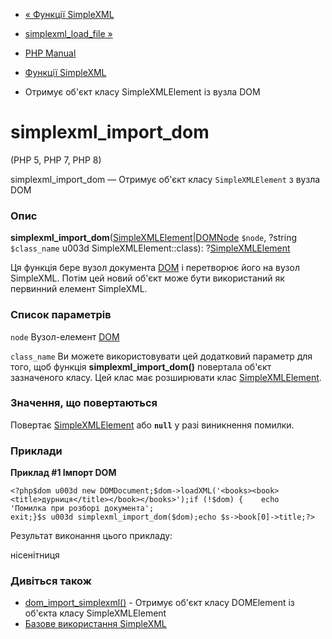 - [« Функції SimpleXML](ref.simplexml.md)
- [simplexml_load_file »](function.simplexml-load-file.md)

- [PHP Manual](index.md)
- [Функції SimpleXML](ref.simplexml.md)
- Отримує об'єкт класу SimpleXMLElement із вузла DOM

# simplexml_import_dom

(PHP 5, PHP 7, PHP 8)

simplexml_import_dom — Отримує об'єкт класу `SimpleXMLElement` з вузла
DOM

### Опис

**simplexml_import_dom**([SimpleXMLElement](class.simplexmlelement.md)\|[DOMNode](class.domnode.md)
`$node`, ?string `$class_name` u003d SimpleXMLElement::class):
?[SimpleXMLElement](class.simplexmlelement.md)

Ця функція бере вузол документа [DOM](book.dom.md) і перетворює його на
вузол SimpleXML. Потім цей новий об'єкт може бути використаний як
первинний елемент SimpleXML.

### Список параметрів

`node`
Вузол-елемент [DOM](book.dom.md)

`class_name`
Ви можете використовувати цей додатковий параметр для того, щоб
функція **simplexml_import_dom()** повертала об'єкт зазначеного класу.
Цей клас має розширювати клас
[SimpleXMLElement](class.simplexmlelement.md).

### Значення, що повертаються

Повертає [SimpleXMLElement](class.simplexmlelement.md) або
**`null`** у разі виникнення помилки.

### Приклади

**Приклад #1 Імпорт DOM**

` <?php$dom u003d new DOMDocument;$dom->loadXML('<books><book><title>дурниця</title></book></books>');if (!$dom) {    echo 'Помилка при розборі документа'; exit;}$s u003d simplexml_import_dom($dom);echo $s->book[0]->title;?> `

Результат виконання цього прикладу:

нісенітниця

### Дивіться також

- [dom_import_simplexml()](function.dom-import-simplexml.md) -
Отримує об'єкт класу DOMElement із об'єкта класу SimpleXMLElement
- [Базове використання SimpleXML](simplexml.examples-basic.md)
